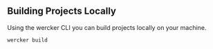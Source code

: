 ## Building Projects Locally

Using the wercker CLI you can build projects locally on your machine.

```sh
wercker build
```

